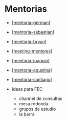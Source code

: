 # Mentorias

- [[mentoria-german]]
- [[mentoria-sebastian]]
- [[mentoria-bryan]]
- [[meeting-mentores]]
- [[mentoria-joaquin]]
- [[mentoria-agustina]]
- [[mentoria-santiago]]

- ideas para FEC
  - channel de consultas
  - mesa redonda
  - grupos de estudio
  - la barra

[//begin]: # "Autogenerated link references for markdown compatibility"
[mentoria-german]: mentoria-german "mentoria German Mentoria"
[mentoria-sebastian]: mentoria-sebastian "mentoria Senbastian"
[mentoria-bryan]: mentoria-bryan "mentoria bryan"
[meeting-mentores]: meeting-mentores "meeting-mentores"
[mentoria-joaquin]: mentoria-joaquin "mentoria Joaquin"
[mentoria-agustina]: mentoria-agustina "mentoria Agustina"
[mentoria-santiago]: mentoria-santiago "mentoria Santiago"
[//end]: # "Autogenerated link references"
